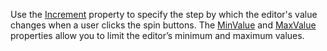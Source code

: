 Use the [Increment](https://docs.devexpress.com/Blazor/DevExpress.Blazor.DxSpinEdit-1.Increment) property to specify the step by which the editor's value changes when a user clicks the spin buttons. The [MinValue](https://docs.devexpress.com/Blazor/DevExpress.Blazor.DxSpinEdit-1.MinValue) and [MaxValue](https://docs.devexpress.com/Blazor/DevExpress.Blazor.DxSpinEdit-1.MaxValue) properties allow you to limit the editor’s minimum and maximum values.
